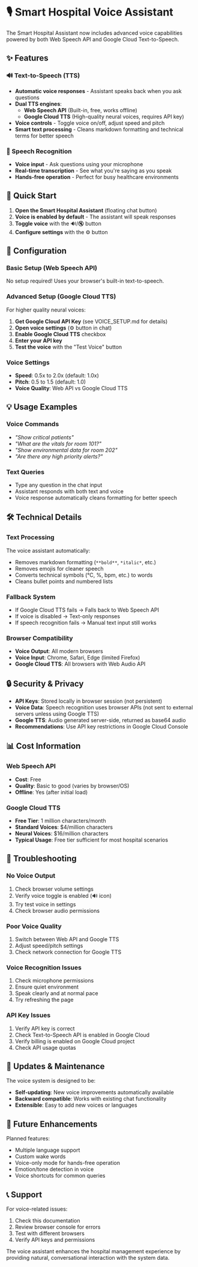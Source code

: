 # 🎙️ Smart Hospital Voice Assistant

The Smart Hospital Assistant now includes advanced voice capabilities powered by both Web Speech API and Google Cloud Text-to-Speech.

## ✨ Features

### 🔊 Text-to-Speech (TTS)
- **Automatic voice responses** - Assistant speaks back when you ask questions
- **Dual TTS engines**:
  - **Web Speech API** (Built-in, free, works offline)
  - **Google Cloud TTS** (High-quality neural voices, requires API key)
- **Voice controls** - Toggle voice on/off, adjust speed and pitch
- **Smart text processing** - Cleans markdown formatting and technical terms for better speech

### 🎤 Speech Recognition
- **Voice input** - Ask questions using your microphone
- **Real-time transcription** - See what you're saying as you speak
- **Hands-free operation** - Perfect for busy healthcare environments

## 🚀 Quick Start

1. **Open the Smart Hospital Assistant** (floating chat button)
2. **Voice is enabled by default** - The assistant will speak responses
3. **Toggle voice** with the 🔊/🔇 button
4. **Configure settings** with the ⚙️ button

## 🔧 Configuration

### Basic Setup (Web Speech API)
No setup required! Uses your browser's built-in text-to-speech.

### Advanced Setup (Google Cloud TTS)
For higher quality neural voices:

1. **Get Google Cloud API Key** (see VOICE_SETUP.md for details)
2. **Open voice settings** (⚙️ button in chat)
3. **Enable Google Cloud TTS** checkbox
4. **Enter your API key**
5. **Test the voice** with the "Test Voice" button

### Voice Settings
- **Speed**: 0.5x to 2.0x (default: 1.0x)
- **Pitch**: 0.5 to 1.5 (default: 1.0)
- **Voice Quality**: Web API vs Google Cloud TTS

## 💡 Usage Examples

### Voice Commands
- *"Show critical patients"*
- *"What are the vitals for room 101?"*
- *"Show environmental data for room 202"*
- *"Are there any high priority alerts?"*

### Text Queries
- Type any question in the chat input
- Assistant responds with both text and voice
- Voice response automatically cleans formatting for better speech

## 🛠️ Technical Details

### Text Processing
The voice assistant automatically:
- Removes markdown formatting (`**bold**`, `*italic*`, etc.)
- Removes emojis for cleaner speech
- Converts technical symbols (°C, %, bpm, etc.) to words
- Cleans bullet points and numbered lists

### Fallback System
- If Google Cloud TTS fails → Falls back to Web Speech API
- If voice is disabled → Text-only responses
- If speech recognition fails → Manual text input still works

### Browser Compatibility
- **Voice Output**: All modern browsers
- **Voice Input**: Chrome, Safari, Edge (limited Firefox)
- **Google Cloud TTS**: All browsers with Web Audio API

## 🔒 Security & Privacy

- **API Keys**: Stored locally in browser session (not persistent)
- **Voice Data**: Speech recognition uses browser APIs (not sent to external servers unless using Google TTS)
- **Google TTS**: Audio generated server-side, returned as base64 audio
- **Recommendations**: Use API key restrictions in Google Cloud Console

## 📊 Cost Information

### Web Speech API
- **Cost**: Free
- **Quality**: Basic to good (varies by browser/OS)
- **Offline**: Yes (after initial load)

### Google Cloud TTS
- **Free Tier**: 1 million characters/month
- **Standard Voices**: $4/million characters
- **Neural Voices**: $16/million characters
- **Typical Usage**: Free tier sufficient for most hospital scenarios

## 🐛 Troubleshooting

### No Voice Output
1. Check browser volume settings
2. Verify voice toggle is enabled (🔊 icon)
3. Try test voice in settings
4. Check browser audio permissions

### Poor Voice Quality
1. Switch between Web API and Google TTS
2. Adjust speed/pitch settings
3. Check network connection for Google TTS

### Voice Recognition Issues
1. Check microphone permissions
2. Ensure quiet environment
3. Speak clearly and at normal pace
4. Try refreshing the page

### API Key Issues
1. Verify API key is correct
2. Check Text-to-Speech API is enabled in Google Cloud
3. Verify billing is enabled on Google Cloud project
4. Check API usage quotas

## 🔄 Updates & Maintenance

The voice system is designed to be:
- **Self-updating**: New voice improvements automatically available
- **Backward compatible**: Works with existing chat functionality
- **Extensible**: Easy to add new voices or languages

## 🎯 Future Enhancements

Planned features:
- Multiple language support
- Custom wake words
- Voice-only mode for hands-free operation
- Emotion/tone detection in voice
- Voice shortcuts for common queries

## 📞 Support

For voice-related issues:
1. Check this documentation
2. Review browser console for errors
3. Test with different browsers
4. Verify API keys and permissions

The voice assistant enhances the hospital management experience by providing natural, conversational interaction with the system data.
